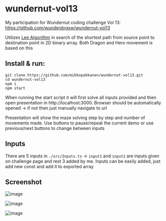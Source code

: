 ﻿# wundernut-vol13

My participation for Wundernut coding challenge Vol 13: https://github.com/wunderdogsw/wundernut-vol13

Utilizes [Lee Algorithm](https://en.wikipedia.org/wiki/Lee_algorithm) in search of the shortest path from source point to destination point in 2D binary array. Both Dragon and Hero movement is based on this

## Install & run:

```
git clone https://github.com/mikkopakkanen/wundernut-vol13.git
cd wundernut-vol13
npm i
npm start
```

When running the start script it will first solve all inputs provided and then open presentation in http://localhost:3000. Browser should be automatically opened -> if not then just manually navigate to url

Presentation will show the maze solving step by step and number of movements made. Use buttons to pause/repeat the current demo or use previous/next buttons to change between inputs

## Inputs

There are 5 inputs in `./src/Inputs.ts` -> `input1` and `input2` are inputs given on challenge page and rest 3 added by me. Inputs can be easily added, just add new const and add it to exported array

## Screenshot

![image](https://github.com/mikkopakkanen/wundernut-vol13/assets/77620621/d8c41318-8db1-4a85-ae9b-978b954d22de)

![image](https://github.com/mikkopakkanen/wundernut-vol13/assets/77620621/776aaa5e-12c3-4992-ae57-bb5fde75ffad)

![image](https://github.com/mikkopakkanen/wundernut-vol13/assets/77620621/81328b88-9514-4ccd-8e69-5c36dcebc46c)



